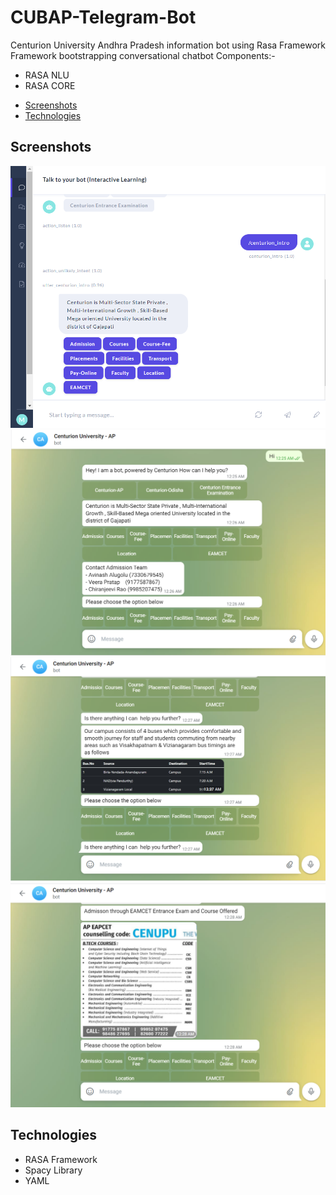 # CUBAP-Telegram-Bot
Centurion University Andhra Pradesh information bot using Rasa Framework
Framework bootstrapping conversational chatbot
Components:-
<ul>
  <li>RASA NLU</li>
  <li>RASA CORE</li>
 </ul>








* [Screenshots](#screenshots)
* [Technologies](#technologies)


## Screenshots
<p align="center">
  <img src="Rasa UI.png"><br>
  <img src="Telegram UI.png"><br>
  <img src="UI-2.png"><br>
  <img src="UI-3.png"><br>
</p>




## Technologies
<p>
<ul>
  <li>RASA Framework</li>
  <li>Spacy Library</li>
  <li>YAML</li>
  </ul>
</p>

